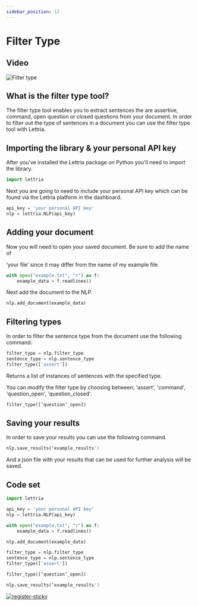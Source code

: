 ```yaml
---
sidebar_position: 13
---
```


# Filter Type

## Video

![Filter type](/img/filter-type-CS.png)

## What is the filter type tool?

The filter type tool enables you to extract sentences the are assertive, command, open question or closed questions from your document. In order to filter out the type of sentences in a document you can use the filter type tool with Lettria.

## Importing the library & your personal API key

After you've installed the Lettria package on Python you'll need to import the library.

```python
import lettria
```

Next you are going to need to include your personal API key which can be found via the Lettria platform in the dashboard.

```python
api_key = 'your personal API key'
nlp = lettria.NLP(api_key)
```

## Adding your document

Now you will need to open your saved document. Be sure to add the name of

‘your file’ since it may differ from the name of my example file.

```python
with open("example.txt", "r") as f:
	example_data = f.readlines()
```

Next add the document to the NLP.

```python
nlp.add_document(example_data)
```

## Filtering types

In order to filter the sentence type from the document use the following command:

```python
filter_type = nlp.filter_type
sentence_type = nlp.sentence_type
filter_type(['assert'])
```

Returns a list of instances of sentences with the specified type.

You can modify the filter type by choosing between; 'assert', 'command', 'question_open', 'question_closed'.

```python
filter_type([‘question’_open])
```

## Saving your results

In order to save your results you can use the following command.

```python
nlp.save_results(‘example_results')
```

And a json file with your results that can be used for further analysis will be saved.

## Code set

```python
import lettria

api_key = 'your personal API key'
nlp = lettria.NLP(api_key)

with open("example.txt", "r") as f:
	example_data = f.readlines()

nlp.add_document(example_data)

filter_type = nlp.filter_type
sentence_type = nlp.sentence_type
filter_type(['assert'])

filter_type([‘question’_open])

nlp.save_results(‘example_results')
```

[![register-sticky](/img/register-sticky.png)](https://app.lettria.com/signup)